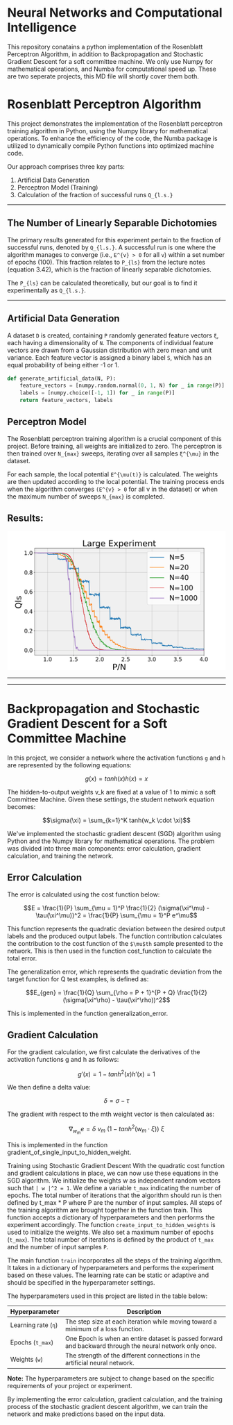 # Neural Networks and Computational Intelligence

This repository conatains a python implementation of the Rosenblatt Perceptron Algorithm, in addition to Backpropagation and Stochastic Gradient Descent for a soft committee machine. We only use Numpy for mathematical operations, and Numba for computational speed up. These are two seperate projects, this MD file will shortly cover them both.




# Rosenblatt Perceptron Algorithm

This project demonstrates the implementation of the Rosenblatt perceptron training algorithm in Python, using the Numpy library for mathematical operations. To enhance the efficiency of the code, the Numba package is utilized to dynamically compile Python functions into optimized machine code.

Our approach comprises three key parts: 

1. Artificial Data Generation
2. Perceptron Model (Training)
3. Calculation of the fraction of successful runs `Q_{l.s.}`

---

## The Number of Linearly Separable Dichotomies

The primary results generated for this experiment pertain to the fraction of successful runs, denoted by `Q_{l.s.}`. A successful run is one where the algorithm manages to converge (i.e., `E^{v} > 0` for all `v`) within a set number of epochs (100). This fraction relates to `P_{ls}` from the lecture notes (equation 3.42), which is the fraction of linearly separable dichotomies. 

The `P_{ls}` can be calculated theoretically, but our goal is to find it experimentally as `Q_{l.s.}`.

---

## Artificial Data Generation

A dataset `D` is created, containing `P` randomly generated feature vectors `ξ`, each having a dimensionality of `N`. The components of individual feature vectors are drawn from a Gaussian distribution with zero mean and unit variance. Each feature vector is assigned a binary label `S`, which has an equal probability of being either -1 or 1.

```python
def generate_artificial_data(N, P):
    feature_vectors = [numpy.random.normal(0, 1, N) for _ in range(P)]
    labels = [numpy.choice([-1, 1]) for _ in range(P)]
    return feature_vectors, labels
```

## Perceptron Model
The Rosenblatt perceptron training algorithm is a crucial component of this project. Before training, all weights are initialized to zero. The perceptron is then trained over `N_{max}` sweeps, iterating over all samples `ξ^{\mu}` in the dataset.

For each sample, the local potential `E^{\mu(t)}` is calculated. The weights are then updated according to the local potential. The training process ends when the algorithm converges `(E^{v} > 0` for all v in the dataset) or when the maximum number of sweeps `N_{max}` is completed.

## Results:

![Performance](Rosenblatt%20Perceptron%20Algorithm/plots/experiment_Large%20Experiment.png)

---
---


# Backpropagation and Stochastic Gradient Descent for a Soft Committee Machine

In this project, we consider a network where the activation functions `g` and `h` are represented by the following equations:

```math
g(x) = tanh(x)
h(x) = x
```

The hidden-to-output weights v_k are fixed at a value of 1 to mimic a soft Committee Machine. Given these settings, the student network equation becomes:

```math
\sigma(\xi) = \sum_{k=1}^K tanh(w_k \cdot \xi)
```

We've implemented the stochastic gradient descent (SGD) algorithm using Python and the Numpy library for mathematical operations. The problem was divided into three main components: error calculation, gradient calculation, and training the network.

## Error Calculation

The error is calculated using the cost function below:

```math
E = \frac{1}{P} \sum_{\mu = 1}^P \frac{1}{2} (\sigma(\xi^\mu) - \tau(\xi^\mu))^2 = \frac{1}{P} \sum_{\mu = 1}^P e^\mu
```

This function represents the quadratic deviation between the desired output labels and the produced output labels. The function contribution calculates the contribution to the cost function of the `$\mu$th` sample presented to the network. This is then used in the function cost_function to calculate the total error.

The generalization error, which represents the quadratic deviation from the target function for Q test examples, is defined as:

```math
E_{gen} = \frac{1}{Q} \sum_{\rho = P + 1}^{P + Q} \frac{1}{2} (\sigma(\xi^\rho) - \tau(\xi^\rho))^2
```

This is implemented in the function generalization_error.

## Gradient Calculation
For the gradient calculation, we first calculate the derivatives of the activation functions g and h as follows:

```math
g'(x) = 1 - tanh^2(x)
h'(x) = 1
```

We then define a delta value:

```math
\delta = \sigma - \tau
```

The gradient with respect to the mth weight vector is then calculated as:

```math
\nabla_{w_m} e = \delta \: v_m \: (1 - tanh^2(w_m \cdot \xi)) \: \xi
```

This is implemented in the function gradient_of_single_input_to_hidden_weight.

Training using Stochastic Gradient Descent
With the quadratic cost function and gradient calculations in place, we can now use these equations in the SGD algorithm. We initialize the weights w as independent random vectors such that `| w |^2 = 1`. We define a variable `t_max` indicating the number of epochs. The total number of iterations that the algorithm should run is then defined by t_max * P where P are the number of input samples. All steps of the training algorithm are brought together in the function train. This function accepts a dictionary of hyperparameters and then performs the experiment accordingly.
The function `create_input_to_hidden_weights` is used to initialize the weights. We also set a maximum number of epochs (`t_max`). The total number of iterations is defined by the product of `t_max` and the number of input samples `P`.

The main function `train` incorporates all the steps of the training algorithm. It takes in a dictionary of hyperparameters and performs the experiment based on these values. The learning rate can be static or adaptive and should be specified in the hyperparameter settings.

The hyperparameters used in this project are listed in the table below:

| Hyperparameter | Description |
| --- | --- |
| Learning rate (`η`) | The step size at each iteration while moving toward a minimum of a loss function. |
| Epochs (`t_max`) | One Epoch is when an entire dataset is passed forward and backward through the neural network only once. |
| Weights (`w`) | The strength of the different connections in the artificial neural network. |

**Note:** The hyperparameters are subject to change based on the specific requirements of your project or experiment.

By implementing the error calculation, gradient calculation, and the training process of the stochastic gradient descent algorithm, we can train the network and make predictions based on the input data.

